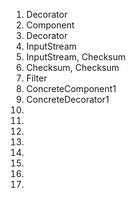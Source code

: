 1. Decorator
2. Component
3. Decorator
4. InputStream
5. InputStream, Checksum
6. Checksum, Checksum
7. Filter
8. ConcreteComponent1
9. ConcreteDecorator1
10.
11.
12.
13.
14.
15.
16.
17.
